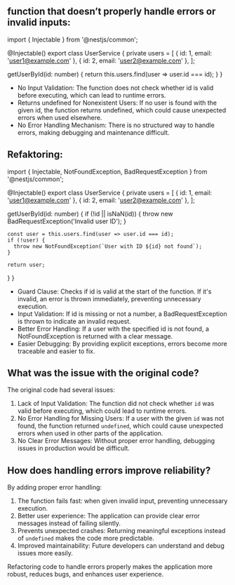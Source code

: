## function that doesn’t properly handle errors or invalid inputs:

import { Injectable } from '@nestjs/common';

@Injectable()
export class UserService {
private users = [
{ id: 1, email: 'user1@example.com' },
{ id: 2, email: 'user2@example.com' },
];

getUserById(id: number) {
return this.users.find(user => user.id === id);
}
}

- No Input Validation: The function does not check whether id is valid before executing, which can lead to runtime errors.
- Returns undefined for Nonexistent Users: If no user is found with the given id, the function returns undefined, which could cause unexpected errors when used elsewhere.
- No Error Handling Mechanism: There is no structured way to handle errors, making debugging and maintenance difficult.

## Refaktoring:

import { Injectable, NotFoundException, BadRequestException } from '@nestjs/common';

@Injectable()
export class UserService {
private users = [
{ id: 1, email: 'user1@example.com' },
{ id: 2, email: 'user2@example.com' },
];

getUserById(id: number) {
if (!id || isNaN(id)) {
throw new BadRequestException('Invalid user ID');
}

    const user = this.users.find(user => user.id === id);
    if (!user) {
      throw new NotFoundException(`User with ID ${id} not found`);
    }

    return user;

}
}

- Guard Clause: Checks if id is valid at the start of the function. If it's invalid, an error is thrown immediately, preventing unnecessary execution.
- Input Validation: If id is missing or not a number, a BadRequestException is thrown to indicate an invalid request.
- Better Error Handling: If a user with the specified id is not found, a NotFoundException is returned with a clear message.
- Easier Debugging: By providing explicit exceptions, errors become more traceable and easier to fix.

## What was the issue with the original code?

The original code had several issues:

1. Lack of Input Validation: The function did not check whether `id` was valid before executing, which could lead to runtime errors.
2. No Error Handling for Missing Users: If a user with the given `id` was not found, the function returned `undefined`, which could cause unexpected errors when used in other parts of the application.
3. No Clear Error Messages: Without proper error handling, debugging issues in production would be difficult.

## How does handling errors improve reliability?

By adding proper error handling:

1. The function fails fast: when given invalid input, preventing unnecessary execution.
2. Better user experience: The application can provide clear error messages instead of failing silently.
3. Prevents unexpected crashes: Returning meaningful exceptions instead of `undefined` makes the code more predictable.
4. Improved maintainability: Future developers can understand and debug issues more easily.

Refactoring code to handle errors properly makes the application more robust, reduces bugs, and enhances user experience.
